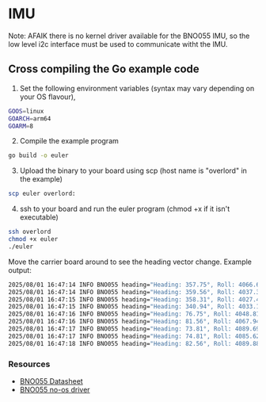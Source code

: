 # IMU

Note: AFAIK there is no kernel driver available for the BNO055 IMU, so the low level i2c interface must be used to communicate witht the IMU.

## Cross compiling the Go example code

1. Set the following environment variables (syntax may vary depending on your OS flavour),

```sh
GOOS=linux 
GOARCH=arm64 
GOARM=8
```

2. Compile the example program 

```sh
go build -o euler
```

3. Upload the binary to your board using scp (host name is "overlord" in the example)

```sh
scp euler overlord:
```

4. ssh to your board and run the euler program (chmod +x if it isn't executable)

```sh
ssh overlord
chmod +x euler
./euler
```

Move the carrier board around to see the heading vector change.
Example output:

```sh
2025/08/01 16:47:14 INFO BNO055 heading="Heading: 357.75°, Roll: 4066.62°, Pitch: 11.19°\n"
2025/08/01 16:47:14 INFO BNO055 heading="Heading: 359.56°, Roll: 4037.38°, Pitch: 43.06°\n"
2025/08/01 16:47:15 INFO BNO055 heading="Heading: 358.31°, Roll: 4027.44°, Pitch: 21.00°\n"
2025/08/01 16:47:15 INFO BNO055 heading="Heading: 340.94°, Roll: 4033.19°, Pitch: 4028.31°\n"
2025/08/01 16:47:16 INFO BNO055 heading="Heading: 76.75°, Roll: 4048.81°, Pitch: 4020.38°\n"
2025/08/01 16:47:16 INFO BNO055 heading="Heading: 81.56°, Roll: 4067.94°, Pitch: 4029.06°\n"
2025/08/01 16:47:17 INFO BNO055 heading="Heading: 73.81°, Roll: 4089.69°, Pitch: 4020.50°\n"
2025/08/01 16:47:17 INFO BNO055 heading="Heading: 74.81°, Roll: 4085.62°, Pitch: 4060.06°\n"
2025/08/01 16:47:18 INFO BNO055 heading="Heading: 82.56°, Roll: 4089.88°, Pitch: 1.00°\n"
```



### Resources

* [BNO055 Datasheet](https://www.bosch-sensortec.com/media/boschsensortec/downloads/datasheets/bst-bno055-ds000.pdf)
* [BNO055 no-os driver](https://github.com/boschsensortec/BNO055_SensorAPI)